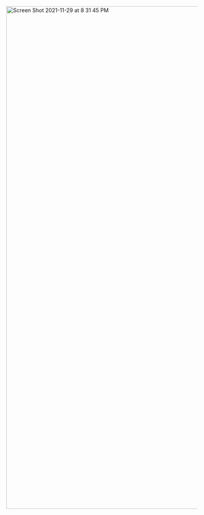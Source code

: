 <img width="1326" alt="Screen Shot 2021-11-29 at 8 31 45 PM" src="https://user-images.githubusercontent.com/53303655/143969488-536c33e9-0383-4a0b-ba3c-f41c85548b86.png">
